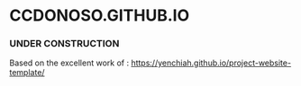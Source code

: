 # CCDONOSO.GITHUB.IO
### UNDER CONSTRUCTION
Based on the excellent work of : https://yenchiah.github.io/project-website-template/


